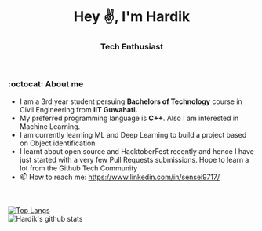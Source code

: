 <h1 align="center">Hey ✌️, I'm Hardik</h1>
<h3 align="center">Tech Enthusiast</h3>

<br/>

### :octocat: About me

- I am a 3rd year student persuing **Bachelors of Technology** course in Civil Engineering from **IIT Guwahati.**
- My preferred programming language is **C++**. Also I am interested in Machine Learning.
- I am currently learning ML and Deep Learning to build a project based on Object identification.
- I learnt about open source and HacktoberFest recently and hence I have just started with a very few Pull Requests submissions. Hope to learn a lot from the Github Tech Community
- 📫 How to reach me: https://www.linkedin.com/in/sensei9717/

<br/>

[![Top Langs](https://github-readme-stats.vercel.app/api/top-langs/?username=hardik7e)](https://github.com/hardik7e/github-readme-stats)
<br/>
![Hardik's github stats](https://github-readme-stats.vercel.app/api?username=hardik7e)



